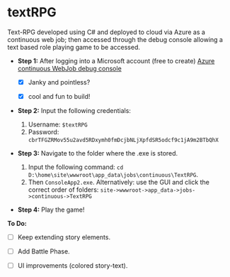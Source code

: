 # textRPG
Text-RPG developed using C# and deployed to cloud via Azure as a continuous web job;
then accessed through the debug console allowing a text based role playing game to be accessed.

- **Step 1:**
After logging into a Microsoft account (free to create)
[Azure continuous WebJob debug console](<https://textrpg.scm.azurewebsites.net/DebugConsole> "textRPG-->Azure continuous WebJob.")
    - [x] Janky and pointless? 
    - [x] cool and fun to build!



- **Step 2:**
Input the following credentials:
  1. Username: `$textRPG`
  2. Password: `cbrTFGZRMov55u2avd5RDxymh0fmDcjbNLjXpfdSR5odcf9c1jA9m2BTbQhX`
- **Step 3:**
Navigate to the folder where the .exe is stored.
  1. Input the following command: `cd D:\home\site\wwwroot\app_data\jobs\continuous\TextRPG`.
  2. Then `ConsoleApp2.exe`.
Alternatively: use the GUI and click the correct order of folders: `site->wwwroot->app_data->jobs->continuous->TextRPG`

- **Step 4:**
Play the game!



**To Do:**
- [ ] Keep extending story elements.
- [ ] Add Battle Phase.
- [ ] UI improvements (colored story-text).





